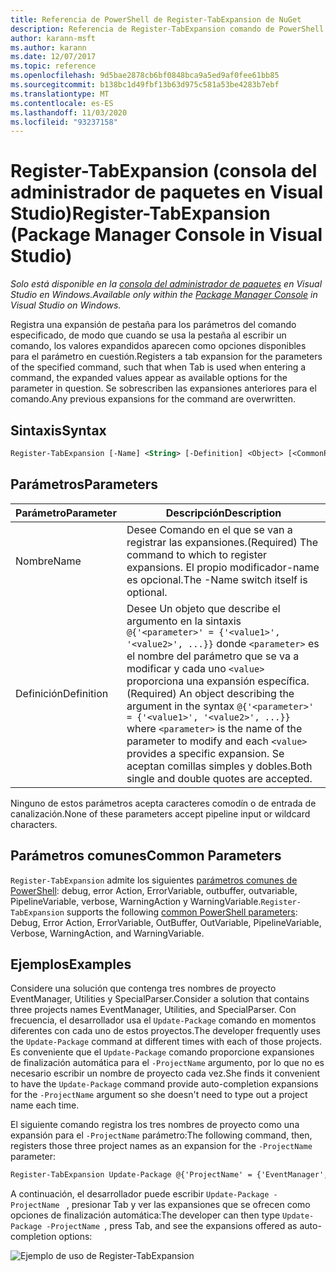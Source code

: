 ```yaml
---
title: Referencia de PowerShell de Register-TabExpansion de NuGet
description: Referencia de Register-TabExpansion comando de PowerShell en la consola del administrador de paquetes NuGet en Visual Studio.
author: karann-msft
ms.author: karann
ms.date: 12/07/2017
ms.topic: reference
ms.openlocfilehash: 9d5bae2878cb6bf0848bca9a5ed9af0fee61bb85
ms.sourcegitcommit: b138bc1d49fbf13b63d975c581a53be4283b7ebf
ms.translationtype: MT
ms.contentlocale: es-ES
ms.lasthandoff: 11/03/2020
ms.locfileid: "93237158"
---
```

# <a name="register-tabexpansion-package-manager-console-in-visual-studio"></a><span data-ttu-id="9896a-103">Register-TabExpansion (consola del administrador de paquetes en Visual Studio)</span><span class="sxs-lookup"><span data-stu-id="9896a-103">Register-TabExpansion (Package Manager Console in Visual Studio)</span></span>

<span data-ttu-id="9896a-104">*Solo está disponible en la [consola del administrador de paquetes](../../consume-packages/install-use-packages-powershell.md) en Visual Studio en Windows.*</span><span class="sxs-lookup"><span data-stu-id="9896a-104">*Available only within the [Package Manager Console](../../consume-packages/install-use-packages-powershell.md) in Visual Studio on Windows.*</span></span>

<span data-ttu-id="9896a-105">Registra una expansión de pestaña para los parámetros del comando especificado, de modo que cuando se usa la pestaña al escribir un comando, los valores expandidos aparecen como opciones disponibles para el parámetro en cuestión.</span><span class="sxs-lookup"><span data-stu-id="9896a-105">Registers a tab expansion for the parameters of the specified command, such that when Tab is used when entering a command, the expanded values appear as available options for the parameter in question.</span></span> <span data-ttu-id="9896a-106">Se sobrescriben las expansiones anteriores para el comando.</span><span class="sxs-lookup"><span data-stu-id="9896a-106">Any previous expansions for the command are overwritten.</span></span>

## <a name="syntax"></a><span data-ttu-id="9896a-107">Sintaxis</span><span class="sxs-lookup"><span data-stu-id="9896a-107">Syntax</span></span>

```ps
Register-TabExpansion [-Name] <String> [-Definition] <Object> [<CommonParameters>]
```

## <a name="parameters"></a><span data-ttu-id="9896a-108">Parámetros</span><span class="sxs-lookup"><span data-stu-id="9896a-108">Parameters</span></span>

| <span data-ttu-id="9896a-109">Parámetro</span><span class="sxs-lookup"><span data-stu-id="9896a-109">Parameter</span></span> | <span data-ttu-id="9896a-110">Descripción</span><span class="sxs-lookup"><span data-stu-id="9896a-110">Description</span></span> |
| --- | --- |
| <span data-ttu-id="9896a-111">Nombre</span><span class="sxs-lookup"><span data-stu-id="9896a-111">Name</span></span> | <span data-ttu-id="9896a-112">Desee Comando en el que se van a registrar las expansiones.</span><span class="sxs-lookup"><span data-stu-id="9896a-112">(Required) The command to which to register expansions.</span></span> <span data-ttu-id="9896a-113">El propio modificador-name es opcional.</span><span class="sxs-lookup"><span data-stu-id="9896a-113">The -Name switch itself is optional.</span></span> |
| <span data-ttu-id="9896a-114">Definición</span><span class="sxs-lookup"><span data-stu-id="9896a-114">Definition</span></span> | <span data-ttu-id="9896a-115">Desee Un objeto que describe el argumento en la sintaxis `@{'<parameter>' = {'<value1>', '<value2>', ...}}` donde `<parameter>` es el nombre del parámetro que se va a modificar y cada uno `<value>` proporciona una expansión específica.</span><span class="sxs-lookup"><span data-stu-id="9896a-115">(Required) An object describing the argument in the syntax `@{'<parameter>' = {'<value1>', '<value2>', ...}}` where `<parameter>` is the name of the parameter to modify and each `<value>` provides a specific expansion.</span></span> <span data-ttu-id="9896a-116">Se aceptan comillas simples y dobles.</span><span class="sxs-lookup"><span data-stu-id="9896a-116">Both single and double quotes are accepted.</span></span> |

<span data-ttu-id="9896a-117">Ninguno de estos parámetros acepta caracteres comodín o de entrada de canalización.</span><span class="sxs-lookup"><span data-stu-id="9896a-117">None of these parameters accept pipeline input or wildcard characters.</span></span>

## <a name="common-parameters"></a><span data-ttu-id="9896a-118">Parámetros comunes</span><span class="sxs-lookup"><span data-stu-id="9896a-118">Common Parameters</span></span>

<span data-ttu-id="9896a-119">`Register-TabExpansion` admite los siguientes [parámetros comunes de PowerShell](/powershell/module/microsoft.powershell.core/about/about_commonparameters): debug, error Action, ErrorVariable, outbuffer, outvariable, PipelineVariable, verbose, WarningAction y WarningVariable.</span><span class="sxs-lookup"><span data-stu-id="9896a-119">`Register-TabExpansion` supports the following [common PowerShell parameters](/powershell/module/microsoft.powershell.core/about/about_commonparameters): Debug, Error Action, ErrorVariable, OutBuffer, OutVariable, PipelineVariable, Verbose, WarningAction, and WarningVariable.</span></span>

## <a name="examples"></a><span data-ttu-id="9896a-120">Ejemplos</span><span class="sxs-lookup"><span data-stu-id="9896a-120">Examples</span></span>

<span data-ttu-id="9896a-121">Considere una solución que contenga tres nombres de proyecto EventManager, Utilities y SpecialParser.</span><span class="sxs-lookup"><span data-stu-id="9896a-121">Consider a solution that contains three projects names EventManager, Utilities, and SpecialParser.</span></span> <span data-ttu-id="9896a-122">Con frecuencia, el desarrollador usa el `Update-Package` comando en momentos diferentes con cada uno de estos proyectos.</span><span class="sxs-lookup"><span data-stu-id="9896a-122">The developer frequently uses the `Update-Package` command at different times with each of those projects.</span></span> <span data-ttu-id="9896a-123">Es conveniente que el `Update-Package` comando proporcione expansiones de finalización automática para el `-ProjectName` argumento, por lo que no es necesario escribir un nombre de proyecto cada vez.</span><span class="sxs-lookup"><span data-stu-id="9896a-123">She finds it convenient to have the `Update-Package` command provide auto-completion expansions for the `-ProjectName` argument so she doesn't need to type out a project name each time.</span></span> 

<span data-ttu-id="9896a-124">El siguiente comando registra los tres nombres de proyecto como una expansión para el `-ProjectName` parámetro:</span><span class="sxs-lookup"><span data-stu-id="9896a-124">The following command, then, registers those three project names as an expansion for the `-ProjectName` parameter:</span></span>

```ps
Register-TabExpansion Update-Package @{'ProjectName' = {'EventManager', 'Utilities', 'SpecialParser'}}    
```

<span data-ttu-id="9896a-125">A continuación, el desarrollador puede escribir `Update-Package -ProjectName ` , presionar Tab y ver las expansiones que se ofrecen como opciones de finalización automática:</span><span class="sxs-lookup"><span data-stu-id="9896a-125">The developer can then type `Update-Package -ProjectName `, press Tab, and see the expansions offered as auto-completion options:</span></span>

![Ejemplo de uso de Register-TabExpansion](media/Register-TabExpansion-Example.png)